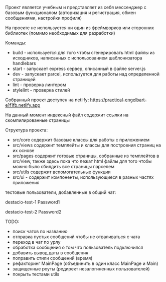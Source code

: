 Проект является учебным и представляет из себя мессенджер с базовым функционалом (авторизация и регистрация, обмен сообщениями, настройки профиля)

На проекте не используется ни один из фреймворков или сторонних библиотек (помимо необходимых для разработки)

Команды:

- build - используется для того чтобы сгенерировать html файлы из исходников, написанных с использованием шаблонизатора handlebars
- start - запускает express сервер, описанный в файле server.js
- dev - запускает parcel, используется для работы над определенной страницей
- lint - проверка линтером
- stylelint - проверка стилей

Собранный проект доступен на netlify:
https://practical-engelbart-e1f1fb.netlify.app

На данный момент индексный файл содержит ссылки на скомпилированные страницы

Структура проекта:

- src/core содержит базовые классы для работы с приложением
- src/views содержит темплейты и классы для построения страниц на их основе
- src/pages содержит готовые страницы, собранные из темплейтов в src/view, также здесь пока что лежат html файлы для того чтобы можно было сбилдить все страницы парселем
- src/utils содержит вспомогательные функции
- src/ui - содержит компоненты, использующиеся в разных частях приложения

тестовые пользователи, добавленные в общий чат:

destacio-test-1
Password1

destacio-test-2
Password2

TODO:

- поиск чатов по названию
- отправка пустых сообщений чтобы не отваливаться с чата
- переход в чат по урлу
- обработка сообщения о том что пользователь подключился
- добавить вывод даты в сообщения
- поправить стили сообщений (время)
- рефакторинг MainPage (объединить в один класс MainPage и Main)
- защищенные роуты (редирект незалогиненных пользователей)
- покрыть тестами utils
